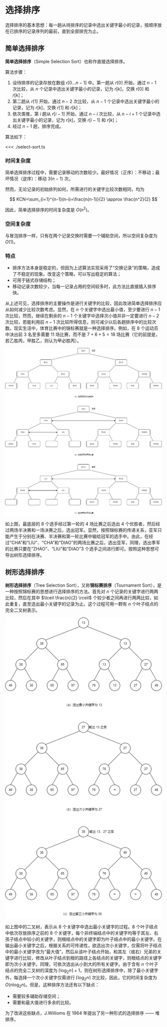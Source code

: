 # 选择排序

选择排序的基本思想：每一趟从待排序的记录中选出关键字最小的记录，按顺序放在已排序的记录序列的最前，直到全部排完为止。

## 简单选择排序

**简单选择排序**（Simple Selection Sort）也称作直接选择排序。

算法步骤：

1. 设待排序的记录存放在数组 $r[0 \ldots n-1]$ 中。第一趟从 $r[0]$ 开始，通过 $n-1$ 次比较，从 $n$ 个记录中选出关键字最小的记录，记为 $r[k]$，交换 $r[0]$ 和 $r[k]$；
2. 第二趟从 $r[1]$ 开始，通过 $n-2$ 次比较，从 $n-1$ 个记录中选出关键字最小的记录，记为 $r[k]$，交换 $r[1]$ 和 $r[k]$；
3. 依次类推，第 $i$ 趟从 $r[i-1]$ 开始，通过 $n-i$ 次比较，从 $n-i+1$ 个记录中选出关键字最小的记录，记为 $r[k]$，交换 $r[i-1]$ 和 $r[k]$；
4. 经过 $n-1$ 趟，排序完成。

算法如下：

<<< ./select-sort.ts

### 时间复杂度

简单选择排序过程中，需要记录移动的次数较少。最好情况（正序）：不移动；最坏情况（逆序）：移动 $3(n-1)$ 次。

然而，无论记录的初始排列如何，所需进行的关键字比较次数相同，均为

$$
KCN=\sum_{i=1}^{n-1}(n-i)=\frac{n(n-1)}{2} \approx \frac{n^2}{2}
$$

因此，简单选择排序的时间复杂度是 $O(n^2)$。

### 空间复杂度

与冒泡排序一样，只有在两个记录交换时需要一个辅助空间，所以空间复杂度为 $O(1)$。

### 特点

- 排序方法本身是稳定的，但因为上述算法实现采用了“交换记录”的策略，造成了不稳定的现象。改变这个策略，可以写出稳定的算法；
- 可用于链式存储结构；
- 移动记录次数较少，当每一记录占用的空间较多时，此方法比直接插入排序快。

从上述可见，选择排序的主要操作是进行关键字的比较，因此改进简单选择排序应从如何减少比较次数考虑。显然，在 $n$ 个关键字中选出最小值，至少要进行 $n-1$ 次比较，然而，继续在剩余的 $n-1$ 个关键字中选择次小值并非一定要进行 $n-2$ 次比较，若能利用前 $n-1$ 次比较所得信息，则可减少以后各趟排序中的比较次数。现实生活中，体育比赛中的锦标赛就是一种选择排序。例如，在 8 个运动员中决出前 3 名至多需要 11 场比赛，而不是 $7+6+5=18$ 场比赛（它的前提是，若乙胜丙，甲胜乙，则认为甲必胜丙）。

![championships](./championships.png)

如上图，最底层的 8 个选手经过第一轮的 4 场比赛之后选出 4 个优胜者，然后经过两场半决赛和一场决赛之后，选出冠军。显然，按照锦标赛的传递关系，亚军只能产生于分别在决赛、半决赛和第一轮比赛中输给冠军的选手中。由此，在经过“CHA”和“LIU”、“CHA”和“DIAO”的两场比赛之后，选出亚军，同理，选出季军的比赛只要在“ZHAO”、“LIU”和“DIAO”3 个选手之间进行即可。按照这种思想可导出树形选择排序。

## 树形选择排序

**树形选择排序**（Tree Selection Sort），又称**锦标赛排序**（Tournament Sort），是一种按照锦标赛的思想进行选择排序的方法。首先对 $n$ 个记录的关键字进行两两比较，然后在其中 $\lceil \frac{n}{2} \rceil$ 个较少者之间再进行两两比较，如此重复，直至选出最小关键字的记录为止。这个过程可用一颗有 $n$ 个叶子结点的完全二叉树表示。

![tree selection sort](./tree-selection-sort.png)

如上图中的二叉树，表示从 8 个关键字中选出最小关键字的过程。8 个叶子结点中依次存放排序之前的 8 个关键字，每个非终端结点中的关键字均等于其左、右孩子结点中较小的关键字，则根结点中的关键字即为叶子结点中的最小关键字。在输出最小关键字之后，根据关系的可传递性，欲选出次小关键字，仅需将叶子结点中的最小关键字改为“最大值”，然后从该叶子结点开始，和其左（或右）兄弟的关键字进行比较，修改从叶子结点到根的路径上各结点的关键字，则根结点的关键字即为次小关键字。同理，可依次选出从小到大的所有关键字。由于含有 $n$ 个叶子结点的完全二叉树的深度为 $\lceil \log_2n \rceil + 1$，则在树形选择排序中，除了最小关键字外，每选择一个次小关键字仅需进行 $\lceil \log_2n \rceil$ 次比较，因此，它的时间复杂度为 $O(n\log_2n)$。但是，这种排序方法还有以下缺点：

- 需要较多辅助存储空间；
- 需要和最大值进行多余的比较。

为了改进这些缺点，J.Willioms 在 1964 年提出了另一种形式的选择排序 —— 堆排序。
